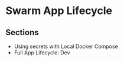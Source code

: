 # Swarm App Lifecycle
## Sections
- Using secrets with Local Docker Compose
- Full App Lifecycle: Dev
